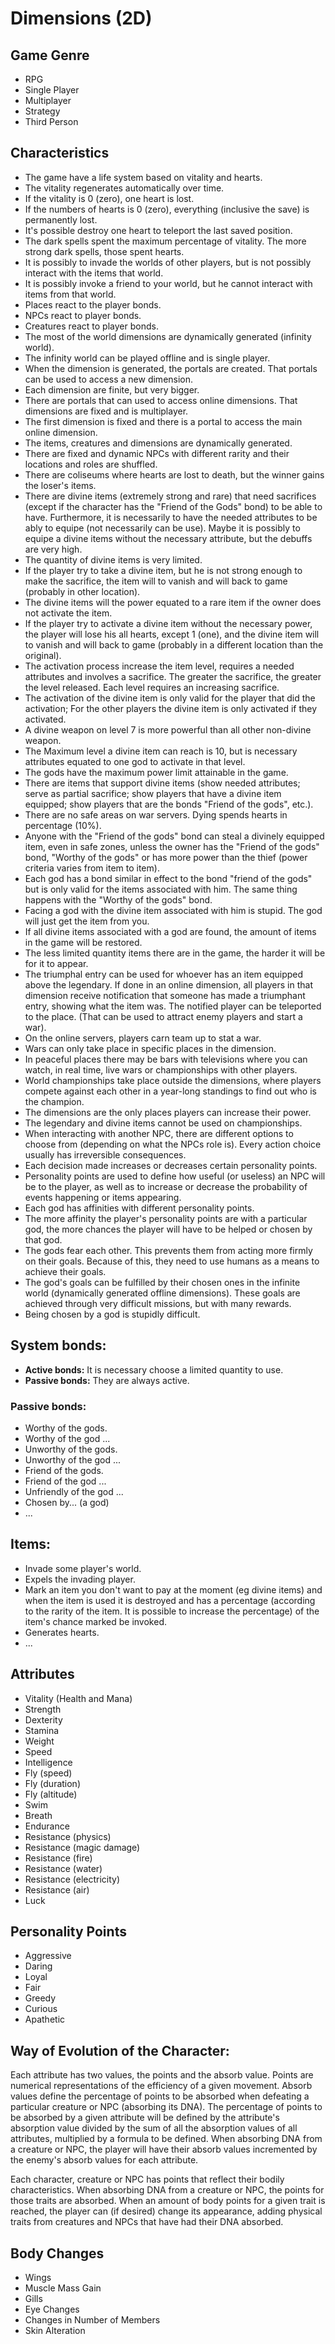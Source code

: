 # Dimensions (2D)

## Game Genre
* RPG
* Single Player
* Multiplayer
* Strategy
* Third Person

## Characteristics
* The game have a life system based on vitality and hearts.
* The vitality regenerates automatically over time.
* If the vitality is 0 (zero), one heart is lost.
* If the numbers of hearts is 0 (zero), everything (inclusive the save) is permanently lost.
* It's possible destroy one heart to teleport the last saved position.
* The dark spells spent the maximum percentage of vitality. The more strong
  dark spells, those spent hearts.
* It is possibly to invade the worlds of other players, but is not possibly
  interact with the items that world.
* It is possibly invoke a friend to your world, but he cannot interact with
  items from that world.
* Places react to the player bonds.
* NPCs react to player bonds.
* Creatures react to player bonds.
* The most of the world dimensions are dynamically generated (infinity world).
* The infinity world can be played offline and is single player.
* When the dimension is generated, the portals are created. That portals can
  be used to access a new dimension.
* Each dimension are finite, but very bigger.
* There are portals that can used to access online dimensions. That dimensions
  are fixed and is multiplayer.
* The first dimension is fixed and there is a portal to access the main online
  dimension.
* The items, creatures and dimensions are dynamically generated.
* There are fixed and dynamic NPCs with different rarity and their locations
  and roles are shuffled.
* There are coliseums where hearts are lost to death, but the winner gains
  the loser's items.
* There are divine items (extremely strong and rare) that need sacrifices (except
  if the character has the "Friend of the Gods" bond) to be able to have.
  Furthermore, it is necessarily to have the needed attributes to be ably to equipe
  (not necessarily can be use). Maybe it is possibly to equipe a divine items
  without the necessary attribute, but the debuffs are very high.
* The quantity of divine items is very limited.
* If the player try to take a divine item, but he is not strong enough to make the
  sacrifice, the item will to vanish and will back to game (probably in other location).
* The divine items will the power equated to a rare item if the owner does not
  activate the item.
* If the player try to activate a divine item without the necessary power,
  the player will lose his all hearts, except 1 (one), and the divine item
  will to vanish and will back to game (probably in a different location than
  the original).
* The activation process increase the item level, requires a needed attributes
  and involves a sacrifice. The greater the sacrifice, the greater the level
  released. Each level requires an increasing sacrifice.
* The activation of the divine item is only valid for the player that did the
  activation; For the other players the divine item is only activated if they
  activated.
* A divine weapon on level 7 is more powerful than all other non-divine weapon.
* The Maximum level a divine item can reach is 10, but is necessary attributes
  equated to one god to activate in that level.
* The gods have the maximum power limit attainable in the game.
* There are items that support divine items (show needed attributes; serve as
  partial sacrifice; show players that have a divine item equipped; show
  players that are the bonds "Friend of the gods", etc.).
* There are no safe areas on war servers. Dying spends hearts in
  percentage (10%).
* Anyone with the "Friend of the gods" bond can steal a divinely equipped item,
  even in safe zones, unless the owner has the "Friend of the gods" bond,
  "Worthy of the gods" or has more power than the thief (power criteria
  varies from item to item).
* Each god has a bond similar in effect to the bond "friend of the gods" but
  is only valid for the items associated with him. The same thing happens with
  the "Worthy of the gods" bond.
* Facing a god with the divine item associated with him is stupid. The god will
  just get the item from you.
* If all divine items associated with a god are found, the amount of items in
  the game will be restored.
* The less limited quantity items there are in the game, the harder it will be
  for it to appear.
* The triumphal entry can be used for whoever has an item equipped above the 
  legendary. If done in an online dimension, all players in that dimension receive 
  notification that someone has made a triumphant entry, showing what the item
  was. The notified player can be teleported to the place.
  (That can be used to attract enemy players and start a war).
* On the online servers, players carn team up to stat a war.
* Wars can only take place in specific places in the dimension.
* In peaceful places there may be bars with televisions where you can 
  watch, in real time, live wars or championships with other players.
* World championships take place outside the dimensions, where players compete 
  against each other in a year-long standings to find out who is the champion.
* The dimensions are the only places players can increase their power.
* The legendary and divine items cannot be used on championships.
* When interacting with another NPC, there are different options to choose from
  (depending on what the NPCs role is). Every action choice usually has
  irreversible consequences.
* Each decision made increases or decreases certain personality points.
* Personality points are used to define how useful (or useless) an NPC will be
  to the player, as well as to increase or decrease the probability of events 
  happening or items appearing.
* Each god has affinities with different personality points.
* The more affinity the player's personality points are with a particular god,
  the more chances the player will have to be helped or chosen by that god.
* The gods fear each other. This prevents them from acting more firmly on their
  goals. Because of this, they need to use humans as a means to achieve their
  goals.
* The god's goals can be fulfilled by their chosen ones in the infinite world
  (dynamically generated offline dimensions). These goals are achieved through
  very difficult missions, but with many rewards.
* Being chosen by a god is stupidly difficult.

## System bonds:
  * **Active bonds:** It is necessary choose a limited quantity to use.
  * **Passive bonds:** They are always active.
### Passive bonds:
* Worthy of the gods.
* Worthy of the god ...
* Unworthy of the gods.
* Unworthy of the god ...
* Friend of the gods.
* Friend of the god ...
* Unfriendly of the god ...
* Chosen by... (a god)
* ...


## Items:
* Invade some player's world.
* Expels the invading player.
* Mark an item you don't want to pay at the moment (eg divine items) and when
  the item is used it is destroyed and has a percentage (according to the
  rarity of the item. It is possible to increase the percentage) of the item's
  chance marked be invoked.
* Generates hearts.
* ...

## Attributes
* Vitality (Health and Mana)
* Strength
* Dexterity
* Stamina
* Weight
* Speed
* Intelligence
* Fly (speed)
* Fly (duration)
* Fly (altitude)
* Swim
* Breath
* Endurance
* Resistance (physics)
* Resistance (magic damage)
* Resistance (fire)
* Resistance (water)
* Resistance (electricity)
* Resistance (air)
* Luck

## Personality Points
* Aggressive
* Daring
* Loyal
* Fair
* Greedy
* Curious
* Apathetic

## Way of Evolution of the Character:
Each attribute has two values, the points and the absorb value. Points are
numerical representations of the efficiency of a given movement. Absorb values
define the percentage of points to be absorbed when defeating a particular
creature or NPC (absorbing its DNA). The percentage of points to be absorbed
by a given attribute will be defined by the attribute's absorption value
divided by the sum of all the absorption values of all attributes, multiplied
by a formula to be defined. When absorbing DNA from a creature or NPC, the
player will have their absorb values incremented by the enemy's absorb values for
each attribute.

Each character, creature or NPC has points that reflect their bodily
characteristics. When absorbing DNA from a creature or NPC, the points for
those traits are absorbed. When an amount of body points for a given trait is
reached, the player can (if desired) change its appearance, adding physical
traits from creatures and NPCs that have had their DNA absorbed.

## Body Changes
* Wings
* Muscle Mass Gain
* Gills
* Eye Changes
* Changes in Number of Members
* Skin Alteration
